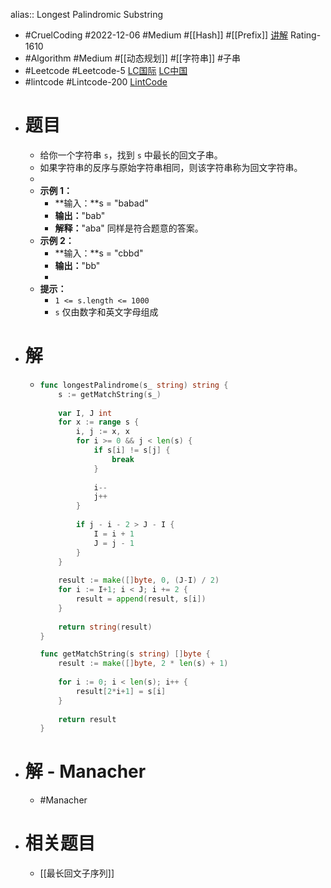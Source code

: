 alias:: Longest Palindromic Substring

- #CruelCoding #2022-12-06 #Medium #[[Hash]] #[[Prefix]] [讲解](https://youtu.be/kxqa90g7QcM) Rating-1610
- #Algorithm #Medium #[[动态规划]] #[[字符串]] #子串
- #Leetcode #Leetcode-5 [LC国际](https://leetcode.com/problems/longest-palindromic-substring/) [LC中国](https://leetcode.cn/problems/longest-palindromic-substring/)
- #lintcode #Lintcode-200 [LintCode](https://www.lintcode.com/problem/200/)
- # 题目
	- 给你一个字符串 `s`，找到 `s` 中最长的回文子串。
	- 如果字符串的反序与原始字符串相同，则该字符串称为回文字符串。
	-
	- **示例 1：**
		- **输入：**s = "babad"
		- **输出：**"bab"
		- **解释：**"aba" 同样是符合题意的答案。
	- **示例 2：**
		- **输入：**s = "cbbd"
		- **输出：**"bb"
		-
	- **提示：**
		- `1 <= s.length <= 1000`
		- `s` 仅由数字和英文字母组成
- # 解
	- ```go
	  func longestPalindrome(s_ string) string {
	      s := getMatchString(s_)
	      
	      var I, J int
	      for x := range s {
	          i, j := x, x
	          for i >= 0 && j < len(s) {
	              if s[i] != s[j] {
	                  break
	              }
	              
	              i--
	              j++
	          }
	          
	          if j - i - 2 > J - I {
	              I = i + 1
	              J = j - 1
	          }
	      }
	      
	      result := make([]byte, 0, (J-I) / 2)
	      for i := I+1; i < J; i += 2 {
	          result = append(result, s[i])
	      }
	      
	      return string(result)
	  }
	  
	  func getMatchString(s string) []byte {
	      result := make([]byte, 2 * len(s) + 1)
	      
	      for i := 0; i < len(s); i++ {
	          result[2*i+1] = s[i]
	      }
	      
	      return result
	  }
	  ```
- # 解 - Manacher
	- #Manacher
- # 相关题目
	- [[最长回文子序列]]